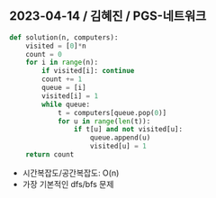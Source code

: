 ## 2023-04-14 / 김혜진 / PGS-네트워크

```python
def solution(n, computers):
    visited = [0]*n
    count = 0
    for i in range(n):
        if visited[i]: continue
        count += 1
        queue = [i]
        visited[i] = 1
        while queue:
            t = computers[queue.pop(0)]
            for u in range(len(t)):
                if t[u] and not visited[u]:
                    queue.append(u)
                    visited[u] = 1
    return count
```

- 시간복잡도/공간복잡도: O(n)
- 가장 기본적인 dfs/bfs 문제
